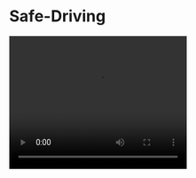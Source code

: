 # Safe-Driving

<html>
  <video width="320" height="240" controls>
  <source src="video_1.gif" type="video/mp4">
  Your browser does not support the video tag.
</video>
  </html>
